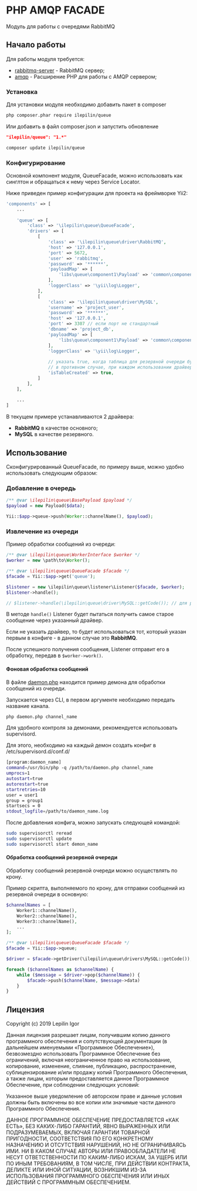 PHP AMQP FACADE
===============================

Модуль для работы с очередями RabbitMQ

## Начало работы

Для работы модуля требуется:
* [rabbitmq-server](https://www.rabbitmq.com/download.html) - RabbitMQ сервер;
* [amqp](https://pecl.php.net/package/amqp) - Расширение PHP для работы с AMQP сервером;


### Установка

Для установки модуля необходимо добавить пакет в composer

```bash
php composer.phar require ilepilin/queue
```

Или добавить в файл composer.json и запустить обновление

```json
"ilepilin/queue": "1.*"
```
```bash
composer update ilepilin/queue
```

### Конфигурирование

Основной компонент модуля, QueueFacade, можно использовать как синглтон и обращаться к нему через Service Locator. 

Ниже приведен пример конфигурации для проекта на фреймворке Yii2:

```php
'components' => [
    ...
    
    'queue' => [
        'class' => '\ilepilin\queue\QueueFacade',
        'drivers' => [
            [
                'class' => '\ilepilin\queue\driver\RabbitMQ',
                'host' => '127.0.0.1',
                'port' => 5672,
                'user' => 'rabbitmq',
                'password' => '******',
                'payloadMap' => [
                    'libs\queue\component1\Payload' => 'common\components\queue\component1\Payload',
                ],
                'loggerClass' => '\yii\log\Logger',
            ],
            [
                'class' => '\ilepilin\queue\driver\MySQL',
                'username' => 'project_user',
                'password' => '******',
                'host' => '127.0.0.1',
                'port' => 3307 // если порт не стандартный
                'dbname' => 'project_db',
                'payloadMap' => [
                    'libs\queue\component1\Payload' => 'common\components\queue\component1\Payload',
                ],
                'loggerClass' => '\yii\log\Logger',
                
                // указать true, когда таблица для резервной очереди будет создана. 
                // в противном случае, при каждом использовании драйвера будет лишний SQL запрос для проверки существования таблицы
                'isTableCreated' => true,
            ]
        ],
    ],
    
    ...
]

```

В текущем примере устанавливаются 2 драйвера: 
- **RabbitMQ** в качестве основного;
- **MySQL** в качестве резервного.


## Использование

Сконфигурированный QueueFacade, по примеру выше, можно удобно использовать следующим образом:

### Добавление в очередь
```php
/** @var \ilepilin\queue\BasePayload $payload */
$payload = new Payload($data);

Yii::$app->queue->push(Worker::channelName(), $payload);
```

### Извлечение из очереди

Пример обработки сообщений из очереди:

```php
/** @var \ilepilin\queue\WorkerInterface $worker */
$worker = new \path\to\Worker();

/** @var \ilepilin\queue\QueueFacade $facade */
$facade = Yii::$app->get('queue');

$listener = new \ilepilin\queue\listener\Listener($facade, $worker);
$listener->handle();

// $listener->handle(\ilepilin\queue\driver\MySQL::getCode()); // для резервных очередей
```

В методе `handle()` Listener будет пытаться получить самое старое сообщение через указанный драйвер.

Если не указать драйвер, то будет использоваться тот, который указан первым в конфиге - в данном случае это **RabbitMQ**.

После успешного получения сообщения, Listener отправит его в обработку, передав в `$worker->work()`.

#### Фоновая обработка сообщений

В файле [daemon.php](daemon.php) находится пример демона для обработки сообщений из очереди. 

Запускается через CLI, в первом аргументе необходимо передать название канала.

```bash
php daemon.php channel_name
```

Для удобного контроля за демонами, рекомендуется использовать supervisord. 

Для этого, необходимо на каждый демон создать конфиг в /etc/supervisord.d/conf.d/

```bash
[program:daemon_name]
command=/usr/bin/php -q /path/to/daemon.php channel_name
umprocs=1
autostart=true
autorestart=true
startretries=10
user = user1
group = group1
startsecs = 0
stdout_logfile=/path/to/daemon_name.log
```
После добавления конфига, можно запускать следующей командой:

```bash
sudo supervisorctl reread
sudo supervisorctl update
sudo supervisorctl start demon_name
```

#### Обработка сообщений резервной очереди

Обработку сообщений резервной очереди можно осуществлять по крону.

Пример скрипта, выполняемого по крону, для отправки сообщений из резервной очереди в основную:

```php
$channelNames = [
    Worker1::channelName(),
    Worker2::channelName(),
    Worker3::channelName(),
    ...
];

/** @var \ilepilin\queue\QueueFacade $facade */
$facade = Yii::$app->queue;

$driver = $facade->getDriver(\ilepilin\queue\drivers\MySQL::getCode());

foreach ($channelNames as $channelName) {
    while ($message = $driver->pop($channelName)) {
        $facade->push($channelName, $message->data)
    }
}

```

## Лицензия

Copyright (c) 2019 Lepilin Igor

Данная лицензия разрешает лицам, получившим копию данного программного обеспечения и сопутствующей документации (в дальнейшем именуемыми «Программное Обеспечение»), безвозмездно использовать Программное Обеспечение без ограничений, включая неограниченное право на использование, копирование, изменение, слияние, публикацию, распространение, сублицензирование и/или продажу копий Программного Обеспечения, а также лицам, которым предоставляется данное Программное Обеспечение, при соблюдении следующих условий:

Указанное выше уведомление об авторском праве и данные условия должны быть включены во все копии или значимые части данного Программного Обеспечения.

ДАННОЕ ПРОГРАММНОЕ ОБЕСПЕЧЕНИЕ ПРЕДОСТАВЛЯЕТСЯ «КАК ЕСТЬ», БЕЗ КАКИХ-ЛИБО ГАРАНТИЙ, ЯВНО ВЫРАЖЕННЫХ ИЛИ ПОДРАЗУМЕВАЕМЫХ, ВКЛЮЧАЯ ГАРАНТИИ ТОВАРНОЙ ПРИГОДНОСТИ, СООТВЕТСТВИЯ ПО ЕГО КОНКРЕТНОМУ НАЗНАЧЕНИЮ И ОТСУТСТВИЯ НАРУШЕНИЙ, НО НЕ ОГРАНИЧИВАЯСЬ ИМИ. НИ В КАКОМ СЛУЧАЕ АВТОРЫ ИЛИ ПРАВООБЛАДАТЕЛИ НЕ НЕСУТ ОТВЕТСТВЕННОСТИ ПО КАКИМ-ЛИБО ИСКАМ, ЗА УЩЕРБ ИЛИ ПО ИНЫМ ТРЕБОВАНИЯМ, В ТОМ ЧИСЛЕ, ПРИ ДЕЙСТВИИ КОНТРАКТА, ДЕЛИКТЕ ИЛИ ИНОЙ СИТУАЦИИ, ВОЗНИКШИМ ИЗ-ЗА ИСПОЛЬЗОВАНИЯ ПРОГРАММНОГО ОБЕСПЕЧЕНИЯ ИЛИ ИНЫХ ДЕЙСТВИЙ С ПРОГРАММНЫМ ОБЕСПЕЧЕНИЕМ. 

